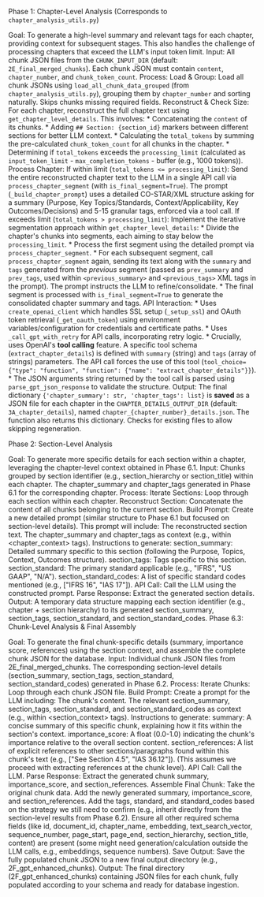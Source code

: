 Phase 1: Chapter-Level Analysis (Corresponds to `chapter_analysis_utils.py`)

Goal: To generate a high-level summary and relevant tags for each chapter, providing context for subsequent stages. This also handles the challenge of processing chapters that exceed the LLM's input token limit.
Input: All chunk JSON files from the `CHUNK_INPUT_DIR` (default: `2E_final_merged_chunks`). Each chunk JSON must contain `content`, `chapter_number`, and `chunk_token_count`.
Process:
Load & Group: Load all chunk JSONs using `load_all_chunk_data_grouped` (from `chapter_analysis_utils.py`), grouping them by `chapter_number` and sorting naturally. Skips chunks missing required fields.
Reconstruct & Check Size: For each chapter, reconstruct the full chapter text using `get_chapter_level_details`. This involves:
    *   Concatenating the `content` of its chunks.
    *   Adding `## Section: {section_id}` markers between different sections for better LLM context.
    *   Calculating the `total_tokens` by summing the pre-calculated `chunk_token_count` for all chunks in the chapter.
    *   Determining if `total_tokens` exceeds the `processing_limit` (calculated as `input_token_limit` - `max_completion_tokens` - buffer (e.g., 1000 tokens)).
Process Chapter:
If within limit (`total_tokens <= processing_limit`): Send the entire reconstructed chapter text to the LLM in a single API call via `process_chapter_segment` (with `is_final_segment=True`). The prompt (`_build_chapter_prompt`) uses a detailed CO-STAR/XML structure asking for a summary (Purpose, Key Topics/Standards, Context/Applicability, Key Outcomes/Decisions) and 5-15 granular tags, enforced via a tool call.
If exceeds limit (`total_tokens > processing_limit`): Implement the iterative segmentation approach within `get_chapter_level_details`:
    *   Divide the chapter's chunks into segments, each aiming to stay below the `processing_limit`.
    *   Process the first segment using the detailed prompt via `process_chapter_segment`.
    *   For each subsequent segment, call `process_chapter_segment` again, sending its text along with the `summary` and `tags` generated from the *previous* segment (passed as `prev_summary` and `prev_tags`, used within `<previous_summary>` and `<previous_tags>` XML tags in the prompt). The prompt instructs the LLM to refine/consolidate.
    *   The final segment is processed with `is_final_segment=True` to generate the consolidated chapter summary and tags.
API Interaction:
    *   Uses `create_openai_client` which handles SSL setup (`_setup_ssl`) and OAuth token retrieval (`_get_oauth_token`) using environment variables/configuration for credentials and certificate paths.
    *   Uses `_call_gpt_with_retry` for API calls, incorporating retry logic.
    *   Crucially, uses OpenAI's **tool calling** feature. A specific tool schema (`extract_chapter_details`) is defined with `summary` (string) and `tags` (array of strings) parameters. The API call forces the use of this tool (`tool_choice={"type": "function", "function": {"name": "extract_chapter_details"}}`).
    *   The JSON arguments string returned by the tool call is parsed using `parse_gpt_json_response` to validate the structure.
Output: The final dictionary `{'chapter_summary': str, 'chapter_tags': list}` is **saved** as a JSON file for each chapter in the `CHAPTER_DETAILS_OUTPUT_DIR` (default: `3A_chapter_details`), named `chapter_{chapter_number}_details.json`. The function also returns this dictionary. Checks for existing files to allow skipping regeneration.

Phase 2: Section-Level Analysis

Goal: To generate more specific details for each section within a chapter, leveraging the chapter-level context obtained in Phase 6.1.
Input:
Chunks grouped by section identifier (e.g., section_hierarchy or section_title) within each chapter.
The chapter_summary and chapter_tags generated in Phase 6.1 for the corresponding chapter.
Process:
Iterate Sections: Loop through each section within each chapter.
Reconstruct Section: Concatenate the content of all chunks belonging to the current section.
Build Prompt: Create a new detailed prompt (similar structure to Phase 6.1 but focused on section-level details). This prompt will include:
The reconstructed section text.
The chapter_summary and chapter_tags as context (e.g., within <chapter_context> tags).
Instructions to generate:
section_summary: Detailed summary specific to this section (following the Purpose, Topics, Context, Outcomes structure).
section_tags: Tags specific to this section.
section_standard: The primary standard applicable (e.g., "IFRS", "US GAAP", "N/A").
section_standard_codes: A list of specific standard codes mentioned (e.g., ["IFRS 16", "IAS 17"]).
API Call: Call the LLM using the constructed prompt.
Parse Response: Extract the generated section details.
Output: A temporary data structure mapping each section identifier (e.g., chapter + section hierarchy) to its generated section_summary, section_tags, section_standard, and section_standard_codes.
Phase 6.3: Chunk-Level Analysis & Final Assembly

Goal: To generate the final chunk-specific details (summary, importance score, references) using the section context, and assemble the complete chunk JSON for the database.
Input:
Individual chunk JSON files from 2E_final_merged_chunks.
The corresponding section-level details (section_summary, section_tags, section_standard, section_standard_codes) generated in Phase 6.2.
Process:
Iterate Chunks: Loop through each chunk JSON file.
Build Prompt: Create a prompt for the LLM including:
The chunk's content.
The relevant section_summary, section_tags, section_standard, and section_standard_codes as context (e.g., within <section_context> tags).
Instructions to generate:
summary: A concise summary of this specific chunk, explaining how it fits within the section's context.
importance_score: A float (0.0-1.0) indicating the chunk's importance relative to the overall section content.
section_references: A list of explicit references to other sections/paragraphs found within this chunk's text (e.g., ["See Section 4.5", "IAS 36.12"]). (This assumes we proceed with extracting references at the chunk level).
API Call: Call the LLM.
Parse Response: Extract the generated chunk summary, importance_score, and section_references.
Assemble Final Chunk:
Take the original chunk data.
Add the newly generated summary, importance_score, and section_references.
Add the tags, standard, and standard_codes based on the strategy we still need to confirm (e.g., inherit directly from the section-level results from Phase 6.2).
Ensure all other required schema fields (like id, document_id, chapter_name, embedding, text_search_vector, sequence_number, page_start, page_end, section_hierarchy, section_title, content) are present (some might need generation/calculation outside the LLM calls, e.g., embeddings, sequence numbers).
Save Output: Save the fully populated chunk JSON to a new final output directory (e.g., 2F_gpt_enhanced_chunks).
Output: The final directory (2F_gpt_enhanced_chunks) containing JSON files for each chunk, fully populated according to your schema and ready for database ingestion.
